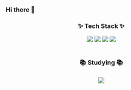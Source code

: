 ### Hi there 👋
<h3 align="center">✨ Tech Stack ✨</h3>
<div align="center">
  <img src="https://img.shields.io/badge/kotlin-20232a.svg?style=for-the-badge&logo=kotlin&logoColor=7F52FF" />
  <img src="https://img.shields.io/badge/androidstudio-20232a.svg?style=for-the-badge&logo=androidstudio&logoColor=3DDC84" />
  <img src="https://img.shields.io/badge/github-20232a.svg?style=for-the-badge&logo=github&logoColor=181717" />
  <img src="https://img.shields.io/badge/slack-20232a.svg?style=for-the-badge&logo=slack&logoColor=4A154B" />
</div>

<br>
<h3 align="center">📚 Studying 📚</h3>
<h3 align="center"><img src="https://img.shields.io/badge/kotlin-20232a.svg?style=for-the-badge&logo=kotlin&logoColor=7F52FF" />
<!--
**cow-98/cow-98** is a ✨ _special_ ✨ repository because its `README.md` (this file) appears on your GitHub profile.

Here are some ideas to get you started:

- 🔭 I’m currently working on ...
- 🌱 I’m currently learning ...
- 👯 I’m looking to collaborate on ...
- 🤔 I’m looking for help with ...
- 💬 Ask me about ...
- 📫 How to reach me: ...
- 😄 Pronouns: ...
- ⚡ Fun fact: ...
-->
